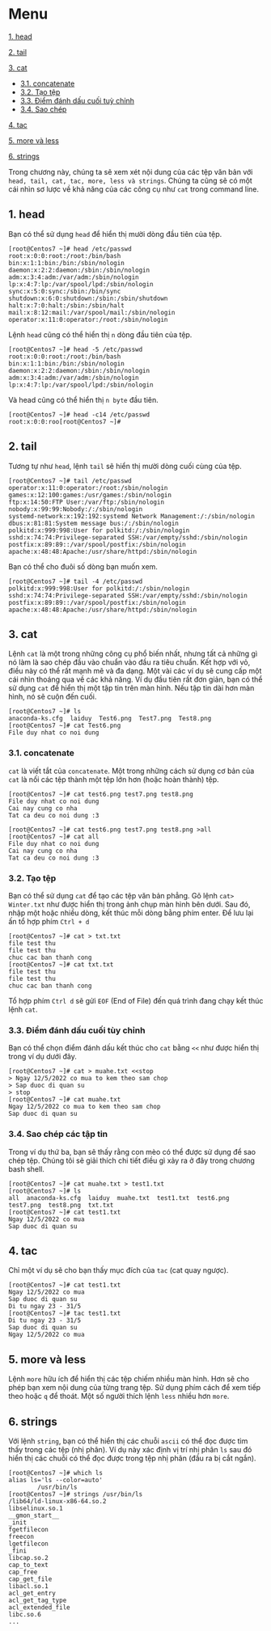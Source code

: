 # Menu
[1. head](#head)

[2. tail](#tail)

[3. cat](#cat)
- [3.1. concatenate](#concatenate)
- [3.2. Tạo tệp](#tao-tep)
- [3.3. Điểm đánh dấu cuối tuỳ chỉnh](#Diem_danh_dau_cuoi_tuy_chinh)
- [3.4. Sao chép](#Sao_chep)

[4. tac](#tac)

[5. more và less](#more_va_less)

[6. strings](#strings)








Trong chương này, chúng ta sẽ xem xét nội dung của các tệp văn bản với `head, tail, cat, tac, more, less và strings`. Chúng ta cũng sẽ có một cái nhìn sơ lược về khả năng của các công cụ như `cat` trong command line.

<a name="head"></a>

## 1. head
Bạn có thể sử dụng `head` để hiển thị mười dòng đầu tiên của tệp.
```
[root@Centos7 ~]# head /etc/passwd
root:x:0:0:root:/root:/bin/bash
bin:x:1:1:bin:/bin:/sbin/nologin
daemon:x:2:2:daemon:/sbin:/sbin/nologin
adm:x:3:4:adm:/var/adm:/sbin/nologin
lp:x:4:7:lp:/var/spool/lpd:/sbin/nologin
sync:x:5:0:sync:/sbin:/bin/sync
shutdown:x:6:0:shutdown:/sbin:/sbin/shutdown
halt:x:7:0:halt:/sbin:/sbin/halt
mail:x:8:12:mail:/var/spool/mail:/sbin/nologin
operator:x:11:0:operator:/root:/sbin/nologin
```
Lệnh `head` cũng có thể hiển thị `n` dòng đầu tiên của tệp.
```
[root@Centos7 ~]# head -5 /etc/passwd
root:x:0:0:root:/root:/bin/bash
bin:x:1:1:bin:/bin:/sbin/nologin
daemon:x:2:2:daemon:/sbin:/sbin/nologin
adm:x:3:4:adm:/var/adm:/sbin/nologin
lp:x:4:7:lp:/var/spool/lpd:/sbin/nologin
```
Và head cũng có thể hiển thị `n byte` đầu tiên.
```
[root@Centos7 ~]# head -c14 /etc/passwd
root:x:0:0:roo[root@Centos7 ~]#
```

<a name="tail"></a>

## 2. tail
Tương tự như `head`, lệnh `tail` sẽ hiển thị mười dòng cuối cùng của tệp.
```
[root@Centos7 ~]# tail /etc/passwd
operator:x:11:0:operator:/root:/sbin/nologin
games:x:12:100:games:/usr/games:/sbin/nologin
ftp:x:14:50:FTP User:/var/ftp:/sbin/nologin
nobody:x:99:99:Nobody:/:/sbin/nologin
systemd-network:x:192:192:systemd Network Management:/:/sbin/nologin
dbus:x:81:81:System message bus:/:/sbin/nologin
polkitd:x:999:998:User for polkitd:/:/sbin/nologin
sshd:x:74:74:Privilege-separated SSH:/var/empty/sshd:/sbin/nologin
postfix:x:89:89::/var/spool/postfix:/sbin/nologin
apache:x:48:48:Apache:/usr/share/httpd:/sbin/nologin
```

Bạn có thể cho đuôi số dòng bạn muốn xem.
```
[root@Centos7 ~]# tail -4 /etc/passwd
polkitd:x:999:998:User for polkitd:/:/sbin/nologin
sshd:x:74:74:Privilege-separated SSH:/var/empty/sshd:/sbin/nologin
postfix:x:89:89::/var/spool/postfix:/sbin/nologin
apache:x:48:48:Apache:/usr/share/httpd:/sbin/nologin
```

<a name="cat"></a>

## 3. cat
Lệnh `cat` là một trong những công cụ phổ biến nhất, nhưng tất cả những gì nó làm là sao chép đầu vào chuẩn vào đầu ra tiêu chuẩn. Kết hợp với vỏ, điều này có thể rất mạnh mẽ và đa dạng. Một vài các ví dụ sẽ cung cấp một cái nhìn thoáng qua về các khả năng. Ví dụ đầu tiên rất đơn giản, bạn có thể sử dụng
`cat` để hiển thị một tập tin trên màn hình. Nếu tập tin dài hơn màn hình, nó sẽ cuộn đến cuối.
```
[root@Centos7 ~]# ls
anaconda-ks.cfg  laiduy  Test6.png  Test7.png  Test8.png
[root@Centos7 ~]# cat Test6.png
File duy nhat co noi dung
```

<a name="concatenate"></a>
### 3.1. concatenate
`cat` là viết tắt của `concatenate`. Một trong những cách sử dụng cơ bản của `cat` là nối các tệp thành một tệp lớn hơn (hoặc hoàn thành) tệp.
```
[root@Centos7 ~]# cat test6.png test7.png test8.png
File duy nhat co noi dung
Cai nay cung co nha
Tat ca deu co noi dung :3
```

```
[root@Centos7 ~]# cat test6.png test7.png test8.png >all
[root@Centos7 ~]# cat all
File duy nhat co noi dung
Cai nay cung co nha
Tat ca deu co noi dung :3
```

<a name="tao_tep"></a>
### 3.2. Tạo tệp
Bạn có thể sử dụng `cat` để tạo các tệp văn bản phẳng. Gõ lệnh `cat> Winter.txt` như được hiển thị trong ảnh chụp màn hình bên dưới. Sau đó, nhập một hoặc nhiều dòng, kết thúc mỗi dòng bằng phím enter. Để lưu lại ấn tổ hợp phím `Ctrl + d`
```
[root@Centos7 ~]# cat > txt.txt
file test thu
file test thu
chuc cac ban thanh cong
[root@Centos7 ~]# cat txt.txt
file test thu
file test thu
chuc cac ban thanh cong
```
Tổ hợp phím `Ctrl d` sẽ gửi `EOF` (End of File) đến quá trình đang chạy kết thúc lệnh `cat`.

<a name="Diem_danh_dau_cuoi_tuy_chinh"></a>

### 3.3. Điểm đánh dấu cuối tùy chỉnh
Bạn có thể chọn điểm đánh dấu kết thúc cho `cat` bằng `<<` như được hiển thị trong ví dụ dưới đây. 
```
[root@Centos7 ~]# cat > muahe.txt <<stop
> Ngay 12/5/2022 co mua to kem theo sam chop
> Sap duoc di quan su
> stop
[root@Centos7 ~]# cat muahe.txt
Ngay 12/5/2022 co mua to kem theo sam chop
Sap duoc di quan su
```

<a name="Sao_chep_cac_tap_tin"></a>

### 3.4. Sao chép các tập tin
Trong ví dụ thứ ba, bạn sẽ thấy rằng con mèo có thể được sử dụng để sao chép tệp. Chúng tôi sẽ giải thích chi tiết điều gì xảy ra ở đây trong chương bash shell.
```
[root@Centos7 ~]# cat muahe.txt > test1.txt
[root@Centos7 ~]# ls
all  anaconda-ks.cfg  laiduy  muahe.txt  test1.txt  test6.png  test7.png  test8.png  txt.txt
[root@Centos7 ~]# cat test1.txt
Ngay 12/5/2022 co mua
Sap duoc di quan su
```

<a name="tac"></a>

## 4. tac
Chỉ một ví dụ sẽ cho bạn thấy mục đích của `tac` (cat quay ngược).
```
[root@Centos7 ~]# cat test1.txt
Ngay 12/5/2022 co mua
Sap duoc di quan su
Di tu ngay 23 - 31/5
[root@Centos7 ~]# tac test1.txt
Di tu ngay 23 - 31/5
Sap duoc di quan su
Ngay 12/5/2022 co mua
```

<a name="more_va_less"></a>
## 5. more và less
Lệnh `more` hữu ích để hiển thị các tệp chiếm nhiều màn hình. Hơn sẽ cho phép bạn xem nội dung của từng trang tệp. Sử dụng phím cách để xem tiếp theo hoặc `q` để thoát. Một số người thích lệnh `less` nhiều hơn `more`.

<a name="strings"></a>

## 6. strings
Với lệnh `string`, bạn có thể hiển thị các chuỗi `ascii` có thể đọc được tìm thấy trong các tệp (nhị phân).
Ví dụ này xác định vị trí nhị phân `ls` sau đó hiển thị các chuỗi có thể đọc được trong tệp nhị phân (đầu ra bị cắt ngắn).
```
[root@Centos7 ~]# which ls
alias ls='ls --color=auto'
        /usr/bin/ls
[root@Centos7 ~]# strings /usr/bin/ls
/lib64/ld-linux-x86-64.so.2
libselinux.so.1
__gmon_start__
_init
fgetfilecon
freecon
lgetfilecon
_fini
libcap.so.2
cap_to_text
cap_free
cap_get_file
libacl.so.1
acl_get_entry
acl_get_tag_type
acl_extended_file
libc.so.6
...
```

